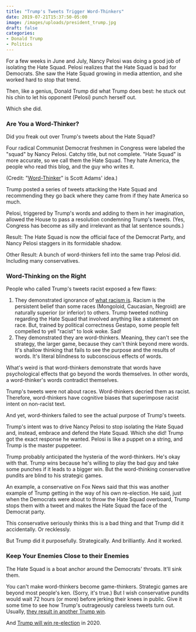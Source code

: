 ```yaml
---
title: "Trump's Tweets Trigger Word-Thinkers"
date: 2019-07-21T15:37:50-05:00
image: /images/uploads/president_trump.jpg
draft: false
categories:
- Donald Trump
- Politics
---
```

For a few weeks in June and July, Nancy Pelosi was doing a good job of isolating the Hate Squad. Pelosi realizes that the Hate Squad is bad for Democrats. She saw the Hate Squad growing in media attention, and she worked hard to stop that trend. 

Then, like a genius, Donald Trump did what Trump does best: he stuck out his chin to let his opponent (Pelosi) punch herself out. 

Which she did. 

### Are You a Word-Thinker?

Did you freak out over Trump's tweets about the Hate Squad? 

Four radical Communist Democrat freshmen in Congress were labeled the "squad" by Nancy Pelosi. Catchy title, but not complete. "Hate Squad" is more accurate, so we call them the Hate Squad. They hate America, the people who read this blog, and the guy who writes it. 

(Credit: "[Word-Thinker](https://www.scottadamssays.com/2016/07/18/how-persuaders-see-the-world/)" is Scott Adams' idea.)

Trump posted a series of tweets attacking the Hate Squad and recommending they go back where they came from if they hate America so much. 

Pelosi, triggered by Trump's words and adding to them in her imagination, allowed the House to pass a resolution condemning Trump's tweets. (Yes, Congress has become as silly and irrelevant as that lat sentence sounds.)

Result: The Hate Squad is now the official face of the Democrat Party, and Nancy Pelosi staggers in its formidable shadow. 

Other Result: A bunch of word-thinkers fell into the same trap Pelosi did. Including many conservatives. 

### Word-Thinking on the Right

People who called Trump's tweets racist exposed a few flaws:

1. They demonstrated ignorance of [what racism is](https://www.hennessysview.com/2016/06/06/how-to-tell-if-youre-a-racist/). Racism is the persistent belief than some races (Mongoloid, Caucasian, Negroid) are naturally superior (or inferior) to others. Trump tweeted nothing regarding the Hate Squad that involved anything like a statement on race. But, trained by political correctness Gestapo, some people felt compelled to yell "racist" to look woke. Sad!
2. They demonstrated they are word-thinkers. Meaning, they can't see the strategy, the larger game, because they can't think beyond mere words. It's shallow thinking that fails to see the purpose and the results of words. It's literal blindness to subconscious effects of words. 

What's weird is that word-thinkers demonstrate that words have psychological effects that go beyond the words themselves. In other words, a word-thinker's words contradict themselves. 

Trump's tweets were not about races. Word-thinkers decried them as racist. Therefore, word-thinkers have cognitive biases that superimpose racist intent on non-racist text. 

And yet, word-thinkers failed to see the actual purpose of Trump's tweets. 

Trump's intent was to drive Nancy Pelosi to stop isolating the Hate Squad and, instead, embrace and defend the Hate Squad. Which she did! Trump got the exact response he wanted. Pelosi is like a puppet on a string, and Trump is the master puppeteer. 

Trump probably anticipated the hysteria of the word-thinkers. He's okay with that. Trump wins because he's willing to play the bad guy and take some punches if it leads to a bigger win. But the word-thinking conservative pundits are blind to his strategic games. 

An example, a conservative on Fox News said that this was another example of Trump getting in the way of his own re-election. He said, just when the Democrats were about to throw the Hate Squad overboard, Trump stops them with a tweet and makes the Hate Squad the face of the Democrat party. 

This conservative seriously thinks this is a bad thing and that Trump did it accidentally. Or recklessly. 

But Trump did it purposefully. Strategically. And brilliantly. And it worked.

### Keep Your Enemies Close to their Enemies

The Hate Squad is a boat anchor around the Democrats' throats. It'll sink them. 

You can't make word-thinkers become game-thinkers. Strategic games are beyond most people's ken. (Sorry, it's true.) But I wish conservative pundits would wait 72 hours (or more) before jerking their knees in public. Give it some time to see how Trump's outrageously careless tweets turn out. Usually, [they result in another Trump win](https://www.hennessysview.com/2017/03/07/many-times-trumps-crazy-statements-turned-out-to-be-right/). 

And [Trump will win re-election](https://www.hennessysview.com/posts/2019/2019-07-17-yes-president-trump-will-win-re-election/) in 2020. 